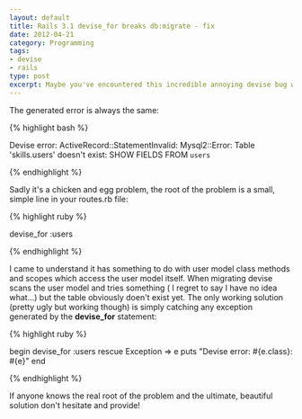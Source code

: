 ```yaml
---
layout: default
title: Rails 3.1 devise_for breaks db:migrate - fix
date: 2012-04-21
category: Programming
tags:
- devise
- rails
type: post
excerpt: Maybe you've encountered this incredible annoying devise bug which prevents you from successfully running rake tasks like db:migrate, db:schema:load and so on..
---
```


The generated error is always the same:

{% highlight bash %}

Devise error: ActiveRecord::StatementInvalid: Mysql2::Error: Table 'skills.users' doesn't exist: SHOW FIELDS FROM `users`

{% endhighlight %}

Sadly it's a chicken and egg problem, the root of the problem is a small, simple line in your routes.rb file:

{% highlight ruby %}

devise_for :users

{% endhighlight %}

I came to understand it has something to do with user model class methods and scopes which access the user model itself. When migrating devise scans the user model and tries something ( I regret to say I have no idea what...) but the table obviously doen't exist yet. The only working solution (pretty ugly but working though) is simply catching any exception generated by the **devise_for** statement:

{% highlight ruby %}

  begin
    devise_for :users
  rescue Exception =&gt; e
    puts &quot;Devise error: #{e.class}: #{e}&quot;
  end

{% endhighlight %}

If anyone knows the real root of the problem and the ultimate, beautiful solution don't hesitate and provide!
